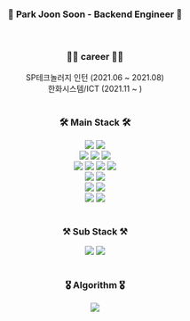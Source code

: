 <div align=center><h3>🚀 Park Joon Soon - Backend Engineer 🚀</h3></div><br>


<div align=center><h3>👨‍💻 career 👨‍💻</h3></div>
<div align=center>
  <span>SP테크놀러지 인턴 (2021.06 ~ 2021.08)</span><br>
  <span>한화시스템/ICT (2021.11 ~ )</span>
</div><br>
<div align=center><h3>🛠 Main Stack 🛠</h3></div>
<div align=center> 
  <img src="https://img.shields.io/badge/java-007396?style=flat&logo=java&logoColor=white"> 
  <img src="https://img.shields.io/badge/python-3776AB?style=flat&logo=python&logoColor=white"> 
  <br>
  
  <img src="https://img.shields.io/badge/spring-6DB33F?style=flate&logo=spring&logoColor=white">
  <img src="https://img.shields.io/badge/springboot-6DB33F?style=flate&logo=springboot&logoColor=white">
  <img src="https://img.shields.io/badge/springsecurity-6DB33F?style=flat&logo=springsecurity&logoColor=white">
  <br>
  
  <img src="https://img.shields.io/badge/javascript-F7DF1E?style=flat&logo=javascript&logoColor=black"> 
  <img src="https://img.shields.io/badge/jquery-0769AD?style=flat&logo=jquery&logoColor=white">
  <img src="https://img.shields.io/badge/html5-E34F26?style=flat&logo=html5&logoColor=white"> 
  <img src="https://img.shields.io/badge/css-1572B6?style=flat&logo=css3&logoColor=white"> 
  <br>
  
  <img src="https://img.shields.io/badge/oracle-F80000?style=flat&logo=oracle&logoColor=white"> 
  <img src="https://img.shields.io/badge/postgreSql-003545?style=flat&logo=postgreSql&logoColor=white"> 
  <br>
  
  <img src="https://img.shields.io/badge/linux-FCC624?style=flat&logo=linux&logoColor=black"> 
  <img src="https://img.shields.io/badge/amazonaws-232F3E?style=flat&logo=amazonaws&logoColor=white"> 
  <br>
  
  <img src="https://img.shields.io/badge/github-181717?style=flat&logo=github&logoColor=white">
  <img src="https://img.shields.io/badge/git-F05032?style=flat&logo=git&logoColor=white">
  <br>
</div><br>

<div align=center><h3>⚒ Sub Stack ⚒</h3></div>
<div align=center>
  <img src="https://img.shields.io/badge/django-092E20?style=flat&logo=django&logoColor=white">
  <img src="https://img.shields.io/badge/flask-000000?style=flat&logo=flask&logoColor=white">
</div>

<br>
<div align=center><h3>🎖 Algorithm 🎖</h3></div>
<div align=center><img src="http://mazassumnida.wtf/api/v2/generate_badge?boj=qkrwnstns52"></div>
